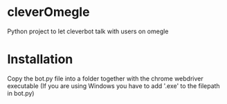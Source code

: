 # cleverOmegle

Python project to let cleverbot talk with users on omegle

# Installation
Copy the bot.py file into a folder together with the chrome webdriver executable 
(If you are using Windows you have to add '.exe' to the filepath in bot.py)
